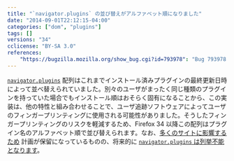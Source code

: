 ```yaml
---
title: "`navigator.plugins` の並び替えがアルファベット順になりました"
date: "2014-09-01T22:12:15-04:00"
categories: ["dom", "plugins"]
tags: []
versions: "34"
cclicense: "BY-SA 3.0"
references:
    "https://bugzilla.mozilla.org/show_bug.cgi?id=793978": "Bug 793978 – Sort navigator.plugins array to avoid exposing user-identifying plugin file order"
---
```

[`navigator.plugins`](https://developer.mozilla.org/ja/docs/Web/API/navigator.plugins) 配列はこれまでインストール済みプラグインの最終更新日時によって並べ替えられていました。別々のユーザがまったく同じ種類のプラグインを持っていた場合でもインストール順はおそらく固有になることから、この実装は、他の特性と組み合わせることで、ユーザ追跡ソフトウェアによってユーザのフィンガープリンティングに使用される可能性がありました。そうしたフィンガープリンティングのリスクを軽減するため、Firefox 34 以降この配列はプラグイン名のアルファベット順で並び替えられます。なお、[多くのサイトに影響するため](https://bugzilla.mozilla.org/show_bug.cgi?id=934107) 計画が保留になっているものの、将来的に [`navigator.plugins` は列挙不能となります](https://bugzilla.mozilla.org/show_bug.cgi?id=757726)。
